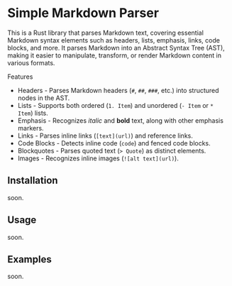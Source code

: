 # Simple Markdown Parser
This is a Rust library that parses Markdown text, covering essential Markdown syntax elements such as headers, lists, emphasis, links, code blocks, and more. It parses Markdown into an Abstract Syntax Tree (AST), making it easier to manipulate, transform, or render Markdown content in various formats.

Features
* Headers - Parses Markdown headers (`#`, `##`, `###`, etc.) into structured nodes in the AST.
* Lists - Supports both ordered (`1. Item`) and unordered (`- Item` or `* Item`) lists.
* Emphasis - Recognizes *italic* and **bold** text, along with other emphasis markers.
* Links - Parses inline links (`[text](url)`) and reference links.
* Code Blocks - Detects inline code (`code`) and fenced code blocks.
* Blockquotes - Parses quoted text (`> Quote`) as distinct elements.
* Images - Recognizes inline images (`![alt text](url)`).

## Installation
soon.

## Usage
soon.

## Examples
soon.